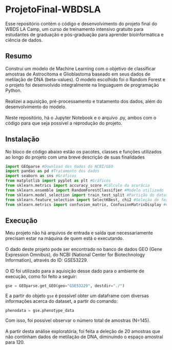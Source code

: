 # ProjetoFinal-WBDSLA
Esse repositório contém o código e desenvolvimento do projeto final do WBDS LA Camp, um curso de treinamento intensivo gratuito para estudantes de graduação e pós-graduação para aprender bioinformática e ciência de dados.

## Resumo

Construí um modelo de Machine Learning com o objetivo de classificar amostras de Astrocitoma e Glioblastoma baseado em seus dados de metilação de DNA (beta-values). O modelo escolhido foi o Random Forest e o projeto foi desenvolvido integralmente na linguaguem de programação Python. <br><br>
Realizei a aquisição, pré-processamento e tratamento dos dados, além do desenvolvimento do modelo. <br><br>
Neste repositório, há o Jupyter Notebook e o arquivo .py, ambos com o código para que seja possível a reprodução do projeto.

## Instalação

No bloco de código abaixo estão os pacotes, classes e funções utilizados ao longo do projeto com uma breve descrição de suas finalidades

```python 
import GEOparse #Download dos dados do NCBI/GEO
import pandas as pd #Tratamento dos dados
import seaborn as sns #Gráficos
from matplotlib import pyplot as plt #Gráficos
from sklearn.metrics import accuracy_score #Cálculo da acurácia
from sklearn.ensemble import RandomForestClassifier #Modelo utilizado
from sklearn.model_selection import train_test_split #Partição do dataset
from sklearn.feature_selection import SelectKBest, chi2 #Seleção de features
from sklearn.metrics import confusion_matrix, ConfusionMatrixDisplay #Construção da matriz confusão
```

## Execução

Meu projeto não há arquivos de entrada e saída que necessariamente precisam estar na máquina de quem está o executando. <br><br>
O dado deste projeto pode ser encontrado no banco de dados GEO (Gene Expression Omnibus), do NCBI (National Center for Biotechnology Information), através do ID: GSE53229. <br><br>
O ID foi utilizado para a aquisição desse dado para o ambiente de execução, como foi feito a seguir: 

```python 
gse = GEOparse.get_GEO(geo="GSE53229", destdir="./")
```

E a partir do objeto ``` gse ``` é possível obter um dataframe com diversas informações acerca do dataset, a partir do comando:
```python 
phenodata = gse.phenotype_data 
```

Com isso, foi possível observar o número total de amostras (N=145). <br><br>
A partir desta análise exploratória, foi feita a deleção de 20 amostras que não continham dados de metilação de DNA, diminuindo o espaço amostral para 120. <br><br>




